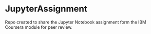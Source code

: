 # JupyterAssignment
Repo created to share the Jupyter Notebook assignment form the IBM Coursera module for peer review.
